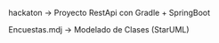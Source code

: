 hackaton -> Proyecto RestApi con Gradle + SpringBoot

Encuestas.mdj -> Modelado de Clases (StarUML)

